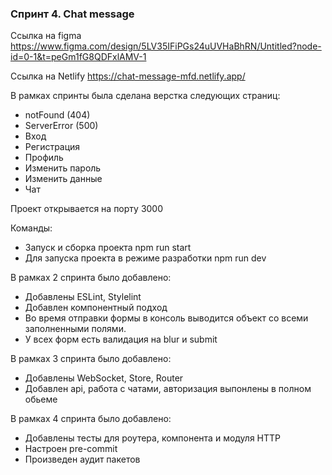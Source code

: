 ### Спринт 4. Chat message

Ссылка на figma https://www.figma.com/design/5LV35IFiPGs24uUVHaBhRN/Untitled?node-id=0-1&t=peGm1fG8QDFxlAMV-1

Ссылка на Netlify https://chat-message-mfd.netlify.app/

В рамках спринты была сделана верстка следующих страниц:

- notFound (404)
- ServerError (500)
- Вход
- Регистрация
- Профиль
- Изменить пароль
- Изменить данные
- Чат

Проект открывается на порту 3000

Команды:
- Запуск и сборка проекта npm run start
- Для запуска проекта в режиме разработки npm run dev


В рамках 2 спринта было добавлено:
- Добавлены ESLint, Stylelint
- Добавлен компонентный подход
- Во время отправки формы в консоль выводится объект со всеми
заполненными полями.
- У всех форм есть валидация на blur и submit

В рамках 3 спринта было добавлено:
- Добавлены WebSocket, Store, Router
- Добавлен api, работа с чатами, авторизация выпонлены в полном обьеме

В рамках 4 спринта было добавлено:
- Добавлены тесты для роутера, компонента и модуля HTTP
- Настроен pre-commit
- Произведен аудит пакетов
